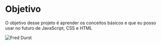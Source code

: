 # Objetivo
O objetivo desse projeto é aprender os conceitos básicos e que eu posso usar no futuro de JavaScript, CSS e HTML

![Fred Durst]("./images/fred-durst.jpg")
